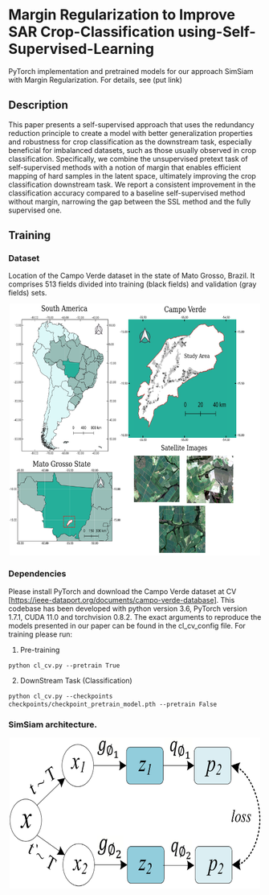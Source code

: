 # Margin Regularization to Improve SAR Crop-Classification using-Self-Supervised-Learning

PyTorch implementation and pretrained models for our approach SimSiam with Margin Regularization. For details, see (put link)

## Description

This paper presents a self-supervised approach that uses the redundancy reduction principle to create a model with better generalization properties and robustness for crop classification as the downstream task, especially beneficial for imbalanced datasets, such as those usually observed in crop classification. Specifically, we combine the unsupervised pretext task of self-supervised methods with a notion of margin that enables efficient mapping of hard samples in the latent space, ultimately improving the crop classification downstream task. We report a consistent improvement in the classification accuracy compared to a baseline self-supervised method without margin, narrowing the gap between the SSL method and the fully supervised one.

## Training

### Dataset

Location of the Campo Verde dataset in the state of Mato Grosso, Brazil. It comprises 513 fields divided into training (black fields) and validation (gray fields) sets.

<p align="center">
  <img 
    width="500"
    height="500"
    src = study_area_CV.png
  >
</p>

### Dependencies

Please install PyTorch and download the Campo Verde dataset at CV [https://ieee-dataport.org/documents/campo-verde-database]. This codebase has been developed with python version 3.6, PyTorch version 1.7.1, CUDA 11.0 and torchvision 0.8.2. The exact arguments to reproduce the models presented in our paper can be found in the cl_cv_config file. For training please run:
  
  1. Pre-training
  ```
  python cl_cv.py --pretrain True
  ```
  
  2. DownStream Task (Classification)
  ```
  python cl_cv.py --checkpoints checkpoints/checkpoint_pretrain_model.pth --pretrain False
  ```

### SimSiam architecture.

<p align="center">
  <img 
    width="500"
    height="300"
    src = simsiam_last.png
  >
</p>
